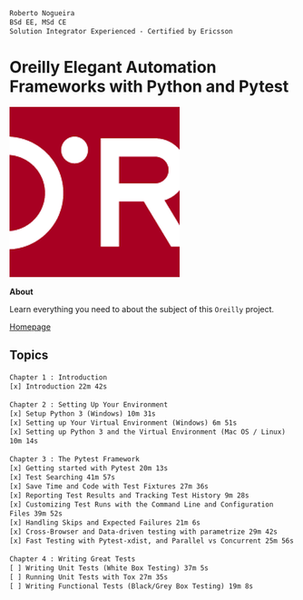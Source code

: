 ```
Roberto Nogueira  
BSd EE, MSd CE
Solution Integrator Experienced - Certified by Ericsson
```
# Oreilly Elegant Automation Frameworks with Python and Pytest

![oreilly image](images/oreilly.png)

**About**

Learn everything you need to about the subject of this `Oreilly` project.

[Homepage](https://learning.oreilly.com/videos/elegant-automation-frameworks/9781800561489)

## Topics
```
Chapter 1 : Introduction
[x] Introduction 22m 42s

Chapter 2 : Setting Up Your Environment
[x] Setup Python 3 (Windows) 10m 31s
[x] Setting up Your Virtual Environment (Windows) 6m 51s
[x] Setting up Python 3 and the Virtual Environment (Mac OS / Linux) 10m 14s

Chapter 3 : The Pytest Framework
[x] Getting started with Pytest 20m 13s
[x] Test Searching 41m 57s
[x] Save Time and Code with Test Fixtures 27m 36s
[x] Reporting Test Results and Tracking Test History 9m 28s
[x] Customizing Test Runs with the Command Line and Configuration Files 39m 52s
[x] Handling Skips and Expected Failures 21m 6s
[x] Cross-Browser and Data-driven testing with parametrize 29m 42s
[x] Fast Testing with Pytest-xdist, and Parallel vs Concurrent 25m 56s

Chapter 4 : Writing Great Tests
[ ] Writing Unit Tests (White Box Testing) 37m 5s
[ ] Running Unit Tests with Tox 27m 35s
[ ] Writing Functional Tests (Black/Grey Box Testing) 19m 8s
```

